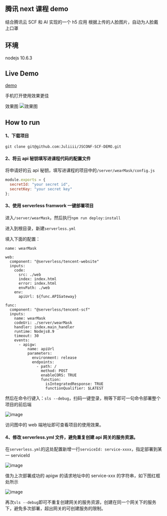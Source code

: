 ## 腾讯 next 课程 demo

结合腾讯云 SCF 和 AI 实现的一个 h5 应用
根据上传的人脸图片，自动为人脸戴上口罩

## 环境

nodejs 10.6.3

## Live Demo

[demo](http://rx7p0qk-u360m0o-1252618971.cos-website.ap-guangzhou.myqcloud.com)

手机打开使用效果更佳

效果图
![效果图](https://user-images.githubusercontent.com/23744602/77142573-80c45300-6abb-11ea-9879-442742dabd50.png)

## How to run

#### 1、下载项目

```
git clone git@github.com:Juliiii/JSCONF-SCF-DEMO.git
```

#### 2、将云 api 秘钥填写进课程代码的配置文件

将申请好的云 api 秘钥，填写进课程的项目中的`/server/wearMask/config.js`

```js
module.exports = {
  secretId: "your secret id",
  secretKey: "your secret key"
};
```

#### 3、使用 serverless framwork 一键部署项目

进入`/server/wearMask`，然后执行`npm run deploy:install`

进入到根目录，新建`serverless.yml`

填入下面的配置：

```
name: wearMask

web:
  component: "@serverless/tencent-website"
  inputs:
    code:
      src: ./web
      index: index.html
      error: index.html
      envPath: ./web
    env:
      apiUrl: ${func.APIGateway}

func:
  component: "@serverless/tencent-scf"
  inputs:
    name: wearMask
    codeUri: ./server/wearMask
    handler: index.main_handler
    runtime: Nodejs8.9
    timeout: 30
    events:
      - apigw:
          name: apiUrl
          parameters:
            environment: release
            endpoints:
              - path: /
                method: POST
                enableCORS: TRUE
                function:
                  isIntegratedResponse: TRUE
                  functionQualifier: $LATEST

```

然后在命令行键入：`sls --debug`，扫码一键登录，稍等下即可一句命令部署整个项目的前后端

![image](https://user-images.githubusercontent.com/23744602/76506951-f2324f00-6486-11ea-8cf5-a43551bebf64.png)

访问图中的 web 端地址即可查看项目的使用效果。

#### 4、修改 serverless.yml 文件，避免重复创建 api 网关的服务资源。

在`serverless.yml`的这处配置新增一行`serviceId: service-xxxx`，指定部署到某一 serviceId

![image](https://user-images.githubusercontent.com/23744602/76505842-1725c280-6485-11ea-82a2-27d851c0d27c.png)

值为上次部署成功的 apigw 的请求地址中的 service-xxx 的字符串，如下图红框处所示

![image](https://user-images.githubusercontent.com/23744602/76507094-260d7480-6487-11ea-85ae-42f22a1a9e6c.png)

再次`sls --debug`即可不重复创建网关的服务资源，创建在同一个网关下的服务下，避免多次部署，超出网关的可创建服务的限制。

